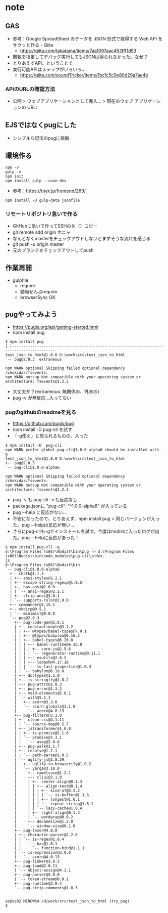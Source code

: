 # note

## GAS
- 参考：Google SpreadSheet のデータを JSON 形式で取得する Web API をサクッと作る - Qiita 
  - https://qiita.com/takatama/items/7aa1097aac453fff1d53
- 関数を指定してデバッグ実行してもJSONは得られなかった。なぜ？
- とりあえずAPI、ということで
- 実行可能APIはステップがいろいろ…
  - https://qiita.com/soundTricker/items/1bcfc5c9e80d29a7ae4b

### APIのURLの確認方法
  - 公開 > ウェブアプリケーションとして導入... > 現在のウェブ アプリケーションの URL:

## EJSではなくpugにした 
- シンプルな記法のpugに挑戦

## 環境作る
```
npm -v
gulp -v
npm init
npm install gulp --save-dev
```
- 参考：https://tnyk.jp/frontend/269/
```
npm install -D gulp-data jsonfile
```
### リモートリポジトリ急いで作る
- GitHubに急いで作ってSSHのを（）コピー
- git remote add origin ホニャ
- なんとなくmasterをチェックアウトしないとまずそうな流れを感じる
- git push -u origin master
- 元のブランチをチェックアウトしてpush

## 作業再開
- gulpfile
  - require
  - 結局ぜんぶrequire
  - browserSync OK

## pugやってみよう
- https://pugjs.org/api/getting-started.html
- npm install pug
```
$ npm install pug
| |-----------------------------------------------------------------------------------------
test_json_to_html@1.0.0 D:\work\src\test_json_to_html
`-- pug@2.0.3  extraneous

npm WARN optional Skipping failed optional dependency /chokidar/fsevents:
npm WARN notsup Not compatible with your operating system or architecture: fsevents@1.2.3
```
- 大丈夫か？(extraneous: 無関係の、外来の)
- pug -v が無反応...入ってない

### pugのgithubのreadmeを見る
- https://github.com/pugjs/pug
- npm install -D pug-cli を試す
- 「-g使え」と怒られるものの、入った
```
$ npm install -D  pug-cli
npm WARN prefer global pug-cli@1.0.0-alpha6 should be installed with -g
test_json_to_html@1.0.0 D:\work\src\test_json_to_html
+-- pug@2.0.3
`-- pug-cli@1.0.0-alpha6

npm WARN optional Skipping failed optional dependency /chokidar/fsevents:
npm WARN notsup Not compatible with your operating system or architecture: fsevents@1.2.3
```
- pug -v も pug-cli -v も反応なし
- package.jsonに "pug-cli": "^1.0.0-alpha6" が入っている
- pug --help に反応がない…
- 不安になったので、とりあえず、npm install pug > 同じバージョンが入った。pug --helpは反応が無い...
- さらにpug-cliも-gでインストールを試す。今度はnodistに入ったログが出た。pug --helpに反応があった！
```
$ npm install pug-cli -g
d:\Program Files (x86)\Nodist\bin\pug -> d:\Program Files (x86)\Nodist\bin\node_modules\pug-cli\index.
js
d:\Program Files (x86)\Nodist\bin
`-- pug-cli@1.0.0-alpha6
  +-- chalk@1.1.3
  | +-- ansi-styles@2.2.1
  | +-- escape-string-regexp@1.0.5
  | +-- has-ansi@2.0.0
  | | `-- ansi-regex@2.1.1
  | +-- strip-ansi@3.0.1
  | `-- supports-color@2.0.0
  +-- commander@2.15.1
  +-- mkdirp@0.5.1
  | `-- minimist@0.0.8
  `-- pug@2.0.3
    +-- pug-code-gen@2.0.1
    | +-- constantinople@3.1.2
    | | +-- @types/babel-types@7.0.1
    | | +-- @types/babylon@6.16.2
    | | +-- babel-types@6.26.0
    | | | +-- babel-runtime@6.26.0
    | | | | +-- core-js@2.5.6
    | | | | `-- regenerator-runtime@0.11.1
    | | | +-- esutils@2.0.2
    | | | +-- lodash@4.17.10
    | | | `-- to-fast-properties@1.0.3
    | | `-- babylon@6.18.0
    | +-- doctypes@1.1.0
    | +-- js-stringify@1.0.2
    | +-- pug-attrs@2.0.3
    | +-- pug-error@1.3.2
    | +-- void-elements@2.0.1
    | `-- with@5.1.1
    |   +-- acorn@3.3.0
    |   `-- acorn-globals@3.1.0
    |     `-- acorn@4.0.13
    +-- pug-filters@3.1.0
    | +-- clean-css@4.1.11
    | | `-- source-map@0.5.7
    | +-- jstransformer@1.0.0
    | | +-- is-promise@2.1.0
    | | `-- promise@7.3.1
    | |   `-- asap@2.0.6
    | +-- pug-walk@1.1.7
    | +-- resolve@1.7.1
    | | `-- path-parse@1.0.5
    | `-- uglify-js@2.8.29
    |   +-- uglify-to-browserify@1.0.2
    |   `-- yargs@3.10.0
    |     +-- camelcase@1.2.1
    |     +-- cliui@2.1.0
    |     | +-- center-align@0.1.3
    |     | | +-- align-text@0.1.4
    |     | | | +-- kind-of@3.2.2
    |     | | | | `-- is-buffer@1.1.6
    |     | | | +-- longest@1.0.1
    |     | | | `-- repeat-string@1.6.1
    |     | | `-- lazy-cache@1.0.4
    |     | +-- right-align@0.1.3
    |     | `-- wordwrap@0.0.2
    |     +-- decamelize@1.2.0
    |     `-- window-size@0.1.0
    +-- pug-lexer@4.0.0
    | +-- character-parser@2.2.0
    | | `-- is-regex@1.0.4
    | |   `-- has@1.0.1
    | |     `-- function-bind@1.1.1
    | `-- is-expression@3.0.0
    |   `-- acorn@4.0.13
    +-- pug-linker@3.0.5
    +-- pug-load@2.0.11
    | `-- object-assign@4.1.1
    +-- pug-parser@5.0.0
    | `-- token-stream@0.0.1
    +-- pug-runtime@2.0.4
    `-- pug-strip-comments@1.0.3


as@as02 MINGW64 /d/work/src/test_json_to_html (try_pug)
$
```

